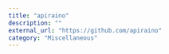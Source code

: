 ```yaml
---
title: "apiraino"
description: ""
external_url: "https://github.com/apiraino"
category: "Miscellaneous"
---
```

